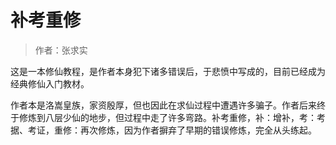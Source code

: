 # 补考重修

> 作者：张求实

这是一本修仙教程，是作者本身犯下诸多错误后，于悲愤中写成的，目前已经成为经典修仙入门教材。

作者本是洛嵩皇族，家资殷厚，但也因此在求仙过程中遭遇许多骗子。作者后来终于修炼到八层少仙的地步，但过程中走了许多弯路。补考重修，补：增补，考：考据、考证，重修：再次修炼，因为作者摒弃了早期的错误修炼，完全从头练起。